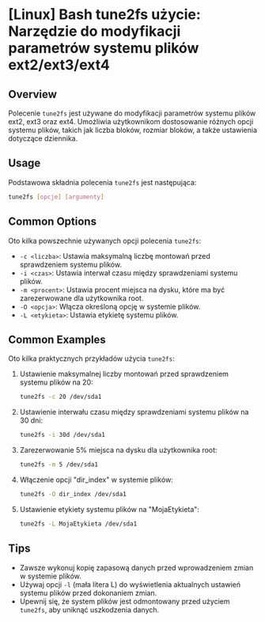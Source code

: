 # [Linux] Bash tune2fs użycie: Narzędzie do modyfikacji parametrów systemu plików ext2/ext3/ext4

## Overview
Polecenie `tune2fs` jest używane do modyfikacji parametrów systemu plików ext2, ext3 oraz ext4. Umożliwia użytkownikom dostosowanie różnych opcji systemu plików, takich jak liczba bloków, rozmiar bloków, a także ustawienia dotyczące dziennika.

## Usage
Podstawowa składnia polecenia `tune2fs` jest następująca:

```bash
tune2fs [opcje] [argumenty]
```

## Common Options
Oto kilka powszechnie używanych opcji polecenia `tune2fs`:

- `-c <liczba>`: Ustawia maksymalną liczbę montowań przed sprawdzeniem systemu plików.
- `-i <czas>`: Ustawia interwał czasu między sprawdzeniami systemu plików.
- `-m <procent>`: Ustawia procent miejsca na dysku, które ma być zarezerwowane dla użytkownika root.
- `-O <opcja>`: Włącza określoną opcję w systemie plików.
- `-L <etykieta>`: Ustawia etykietę systemu plików.

## Common Examples
Oto kilka praktycznych przykładów użycia `tune2fs`:

1. Ustawienie maksymalnej liczby montowań przed sprawdzeniem systemu plików na 20:
   ```bash
   tune2fs -c 20 /dev/sda1
   ```

2. Ustawienie interwału czasu między sprawdzeniami systemu plików na 30 dni:
   ```bash
   tune2fs -i 30d /dev/sda1
   ```

3. Zarezerwowanie 5% miejsca na dysku dla użytkownika root:
   ```bash
   tune2fs -m 5 /dev/sda1
   ```

4. Włączenie opcji "dir_index" w systemie plików:
   ```bash
   tune2fs -O dir_index /dev/sda1
   ```

5. Ustawienie etykiety systemu plików na "MojaEtykieta":
   ```bash
   tune2fs -L MojaEtykieta /dev/sda1
   ```

## Tips
- Zawsze wykonuj kopię zapasową danych przed wprowadzeniem zmian w systemie plików.
- Używaj opcji `-l` (mała litera L) do wyświetlenia aktualnych ustawień systemu plików przed dokonaniem zmian.
- Upewnij się, że system plików jest odmontowany przed użyciem `tune2fs`, aby uniknąć uszkodzenia danych.